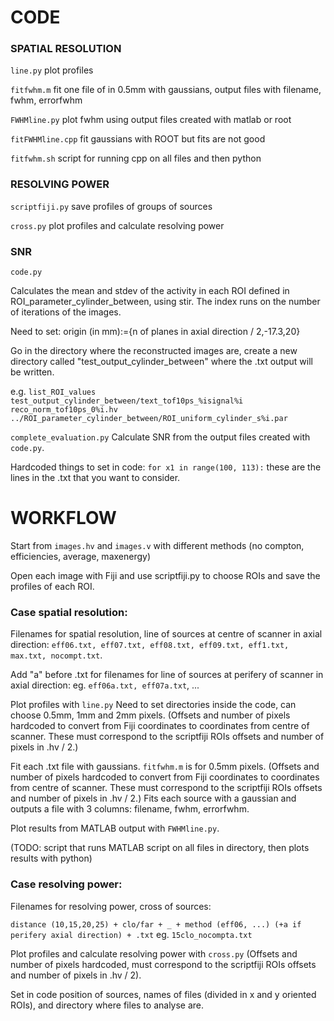 # CODE

### SPATIAL RESOLUTION

``line.py``
plot profiles

``fitfwhm.m``
fit one file of in 0.5mm with gaussians, output files with filename, fwhm, errorfwhm

``FWHMline.py``
plot fwhm using output files created with matlab or root

``fitFWHMline.cpp``
fit gaussians with ROOT but fits are not good

``fitfwhm.sh``
script for running cpp on all files and then python

### RESOLVING POWER

``scriptfiji.py``
save profiles of groups of sources

``cross.py``
plot profiles and calculate resolving power


### SNR
``code.py``

Calculates the mean and stdev of the activity in each ROI defined in ROI_parameter_cylinder_between, using stir.
The index runs on the number of iterations of the images.

Need to set: origin (in mm):={n of planes in axial direction / 2,-17.3,20}

Go in the directory where the reconstructed images are, create a new directory called "test_output_cylinder_between" where the .txt output will be written.

e.g. ``list_ROI_values test_output_cylinder_between/text_tof10ps_%isignal%i reco_norm_tof10ps_0%i.hv ../ROI_parameter_cylinder_between/ROI_uniform_cylinder_s%i.par``

``complete_evaluation.py``
Calculate SNR from the output files created with ``code.py``.

Hardcoded things to set in code:
``for x1 in range(100, 113):``
these are the lines in the .txt that you want to consider.

# WORKFLOW

Start from ``images.hv`` and ``images.v`` with different methods (no compton, efficiencies, average, maxenergy)

Open each image with Fiji and use scriptfiji.py to choose ROIs and save the profiles of each ROI.

### Case spatial resolution:

Filenames for spatial resolution, line of sources at centre of scanner in axial direction: ``eff06.txt, eff07.txt, eff08.txt, eff09.txt, eff1.txt, max.txt, nocompt.txt``.

Add "a" before .txt for filenames for line of sources at perifery of scanner in axial direction: eg. ``eff06a.txt, eff07a.txt``, ...

Plot profiles with ``line.py``
Need to set directories inside the code, can choose 0.5mm, 1mm and 2mm pixels.
(Offsets and number of pixels hardcoded to convert from Fiji coordinates to coordinates from centre of scanner. These must correspond to the scriptfiji ROIs offsets and number of pixels in .hv / 2.)

Fit each .txt file with gaussians.
``fitfwhm.m`` is for 0.5mm pixels.
(Offsets and number of pixels hardcoded to convert from Fiji coordinates to coordinates from centre of scanner. These must correspond to the scriptfiji ROIs offsets and number of pixels in .hv / 2.)
Fits each source with a gaussian and outputs a file with 3 columns: filename, fwhm, errorfwhm.

Plot results from MATLAB output with ``FWHMline.py``.

(TODO: script that runs MATLAB script on all files in directory, then plots results with python)



### Case resolving power:

Filenames for resolving power, cross of sources:

``distance (10,15,20,25) + clo/far + _ + method (eff06, ...) (+a if perifery axial direction) + .txt``
eg. ``15clo_nocompta.txt``

Plot profiles and calculate resolving power with ``cross.py``
(Offsets and number of pixels hardcoded, must correspond to the scriptfiji ROIs offsets and number of pixels in .hv / 2).

Set in code position of sources, names of files (divided in x and y oriented ROIs), and directory where files to analyse are.
